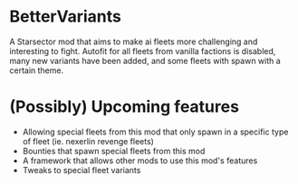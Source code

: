 # BetterVariants

A Starsector mod that aims to make ai fleets more challenging and interesting to fight. Autofit for all fleets from vanilla factions is disabled, many new variants have been added, and some fleets with spawn with a certain theme.

# (Possibly) Upcoming features
* Allowing special fleets from this mod that only spawn in a specific type of fleet (ie. nexerlin revenge fleets)
* Bounties that spawn special fleets from this mod
* A framework that allows other mods to use this mod's features
* Tweaks to special fleet variants